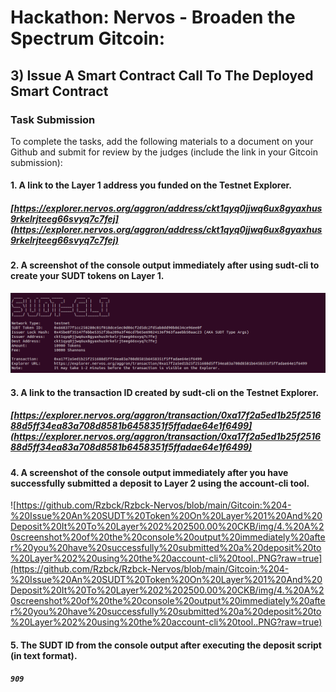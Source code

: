 # Hackathon: Nervos - Broaden the Spectrum Gitcoin: 

## 3) Issue A Smart Contract Call To The Deployed Smart Contract

### Task Submission 
To complete the tasks, add the following materials to a document on your Github and submit for review by the judges (include the link in your Gitcoin submission):

#### 1. A link to the Layer 1 address you funded on the Testnet Explorer.

##### [https://explorer.nervos.org/aggron/address/ckt1qyq0jjwq6ux8gyaxhus9rkelrjteeg66svyq7c7fej](https://explorer.nervos.org/aggron/address/ckt1qyq0jjwq6ux8gyaxhus9rkelrjteeg66svyq7c7fej)

#### 2. A screenshot of the console output immediately after using sudt-cli to create your SUDT tokens on Layer 1.
![A screenshot of the console output immediately after using sudt-cli to create your SUDT tokens on Layer 1.](https://github.com/Rzbck/Rzbck-Nervos/blob/main/Gitcoin:%204-%20Issue%20An%20SUDT%20Token%20On%20Layer%201%20And%20Deposit%20It%20To%20Layer%202%202500.00%20CKB/img/A%20screenshot%20of%20the%20console%20output%20immediately%20after%20using%20sudt-cli%20to%20create%20your%20SUDT%20tokens%20on%20Layer%201..PNG?raw=true) 

#### 3. A link to the transaction ID created by sudt-cli on the Testnet Explorer.
##### [https://explorer.nervos.org/aggron/transaction/0xa17f2a5ed1b25f251688d5ff34ea83a708d8581b6458351f5ffadae64e1f6499](https://explorer.nervos.org/aggron/transaction/0xa17f2a5ed1b25f251688d5ff34ea83a708d8581b6458351f5ffadae64e1f6499)

#### 4. A screenshot of the console output immediately after you have successfully submitted a deposit to Layer 2 using the account-cli tool.
![https://github.com/Rzbck/Rzbck-Nervos/blob/main/Gitcoin:%204-%20Issue%20An%20SUDT%20Token%20On%20Layer%201%20And%20Deposit%20It%20To%20Layer%202%202500.00%20CKB/img/4.%20A%20screenshot%20of%20the%20console%20output%20immediately%20after%20you%20have%20successfully%20submitted%20a%20deposit%20to%20Layer%202%20using%20the%20account-cli%20tool..PNG?raw=true](https://github.com/Rzbck/Rzbck-Nervos/blob/main/Gitcoin:%204-%20Issue%20An%20SUDT%20Token%20On%20Layer%201%20And%20Deposit%20It%20To%20Layer%202%202500.00%20CKB/img/4.%20A%20screenshot%20of%20the%20console%20output%20immediately%20after%20you%20have%20successfully%20submitted%20a%20deposit%20to%20Layer%202%20using%20the%20account-cli%20tool..PNG?raw=true)

#### 5. The SUDT ID from the console output after executing the deposit script (in text format).
##### `909`
